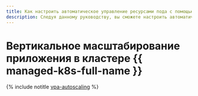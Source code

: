 ```yaml
---
title: Как настроить автоматическое управление ресурсами пода с помощью {{ k8s-vpa }} в {{ managed-k8s-full-name }}
description: Следуя данному руководству, вы сможете настроить автоматическое управление ресурсами пода с помощью {{ k8s-vpa }} в {{ managed-k8s-name }}.
---
```


# Вертикальное масштабирование приложения в кластере {{ managed-k8s-full-name }}

{% include notitle [vpa-autoscaling](../../_tutorials/k8s/vpa-autoscaling.md) %}